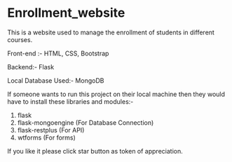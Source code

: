 # Enrollment_website

This is a website used to manage the enrollment of students in different courses.

Front-end :- HTML, CSS, Bootstrap

Backend:- Flask 

Local Database Used:- MongoDB

If someone wants to run this project on their local machine then they would have to install these libraries and modules:-
1. flask
2. flask-mongoengine (For Database Connection)
3. flask-restplus (For API)
4. wtforms (For forms)

If you like it please click star button as token of appreciation.
